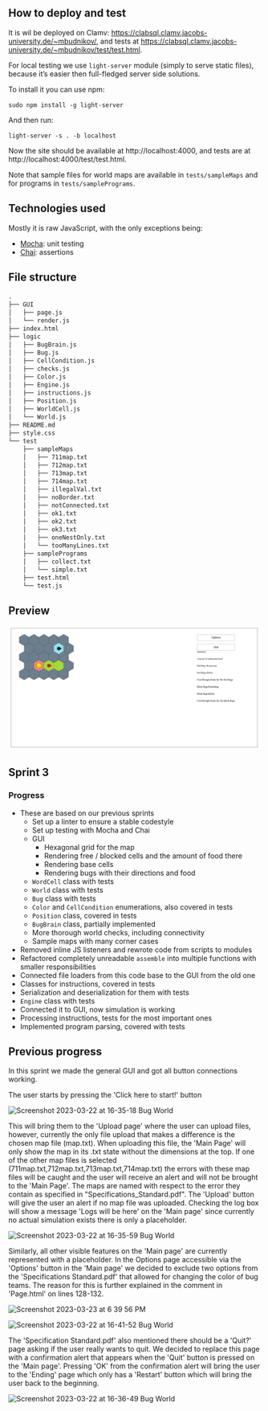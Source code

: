 ## How to deploy and test

It is wil be deployed on Clamv: https://clabsql.clamv.jacobs-university.de/~mbudnikov/, and tests at https://clabsql.clamv.jacobs-university.de/~mbudnikov/test/test.html.

For local testing we use `light-server` module (simply to serve static files), because it’s easier then full-fledged server
side solutions.

To install it you can use npm:
```
sudo npm install -g light-server
```

And then run: 
```
light-server -s . -b localhost
```

Now the site should be available at http://localhost:4000, and tests are at http://localhost:4000/test/test.html.

Note that sample files for world maps are available in `tests/sampleMaps` and for programs in `tests/samplePrograms`.

## Technologies used
Mostly it is raw JavaScript, with the only exceptions being:
- [Mocha](https://mochajs.org/): unit testing
- [Chai](https://www.chaijs.com/): assertions

## File structure
```
.
├── GUI
│   ├── page.js
│   └── render.js
├── index.html
├── logic
│   ├── BugBrain.js
│   ├── Bug.js
│   ├── CellCondition.js
│   ├── checks.js
│   ├── Color.js
│   ├── Engine.js
│   ├── instructions.js
│   ├── Position.js
│   ├── WorldCell.js
│   └── World.js
├── README.md
├── style.css
└── test
    ├── sampleMaps
    │   ├── 711map.txt
    │   ├── 712map.txt
    │   ├── 713map.txt
    │   ├── 714map.txt
    │   ├── illegalVal.txt
    │   ├── noBorder.txt
    │   ├── notConnected.txt
    │   ├── ok1.txt
    │   ├── ok2.txt
    │   ├── ok3.txt
    │   ├── oneNestOnly.txt
    │   └── tooManyLines.txt
    ├── samplePrograms
    │   ├── collect.txt
    │   └── simple.txt
    ├── test.html
    └── test.js
```
## Preview
![Screenshoot](img/gui.png)

## Sprint 3

### Progress
- These are based on our previous sprints
    - Set up a linter to ensure a stable codestyle
    - Set up testing with Mocha and Chai
    - GUI
        - Hexagonal grid for the map
        - Rendering free / blocked cells and the amount of food there
        - Rendering base cells
        - Rendering bugs with their directions and food
    - `WordCell` class with tests
    - `World` class with tests
    - `Bug` class with tests
    - `Color` and `CellCondition` enumerations, also covered in tests
    - `Position` class, covered in tests
    - `BugBrain` class, partially implemented
    - More thorough world checks, including connectivity
    - Sample maps with many corner cases
- Removed inline JS listeners and rewrote code from scripts to modules
- Refactored completely unreadable `assemble` into multiple functions with smaller responsibilities
- Connected file loaders from this code base to the GUI from the old one
- Classes for instructions, covered in tests
- Serialization and deserialization for them with tests
- `Engine` class with tests
- Connected it to GUI, now simulation is working
- Processing instructions, tests for the most important ones
- Implemented program parsing, covered with tests

## Previous progress
In this sprint we made the general GUI and got all button connections working. 

The user starts by pressing the 'Click here to start!' button 

![Screenshot 2023-03-22 at 16-35-18 Bug World](https://user-images.githubusercontent.com/86961698/226957456-1cdb2ef3-2cc3-4b3e-aea4-adc9f94657c5.png)

This will bring them to the 'Upload page' where the user can upload files, however, currently the only file upload that makes 
a difference is the chosen map file (map.txt). When uploading this file, the 'Main Page' will only show the map in its .txt state
without the dimensions at the top. If one of the other map files is selected (711map.txt,712map.txt,713map.txt,714map.txt) the 
errors with these map files will be caught and the user will receive an alert and will not be brought to the 'Main Page'. 
The maps are named with respect to the error they contain as specified in "Specifications_Standard.pdf". The 'Upload' button
will give the user an alert if no map file was uploaded. Checking the log box will show a message 'Logs will be here' on the 
'Main page' since currently no actual simulation exists there is only a placeholder.

![Screenshot 2023-03-22 at 16-35-59 Bug World](https://user-images.githubusercontent.com/86961698/226957660-c8e503e8-203e-4aac-8f68-0b558c49ff4f.png)

Similarly, all other visible features on the 
'Main page' are currently represented with a placeholder. In the Options page accessible via the 'Options' button in the 'Main page' 
we decided to exclude two options from the 'Specifications Standard.pdf' that allowed for changing the color of bug teams. The reason 
for this is further explained in the comment in 'Page.html' on lines 128-132. 

![Screenshot 2023-03-23 at 6 39 56 PM](https://user-images.githubusercontent.com/114148203/227301109-adcee2e7-2bdf-402b-8888-254001549dbf.png)

![Screenshot 2023-03-22 at 16-41-52 Bug World](https://user-images.githubusercontent.com/86961698/226958820-3187239d-8c1b-4c0e-add0-a5b446a3437b.png)

The 'Specification Standard.pdf' also mentioned there 
should be a 'Quit?' page asking if the user really wants to quit. We decided to replace this page with a confirmation alert that 
appears when the 'Quit' button is pressed on the 'Main page'. Pressing 'OK' from the confirmation alert will bring the user to the 
'Ending' page which only has a 'Restart' button which will bring the user back to the beginning.

![Screenshot 2023-03-22 at 16-36-49 Bug World](https://user-images.githubusercontent.com/86961698/226958013-58356e32-4c0d-42a7-a34c-a09006bd28e9.png)



